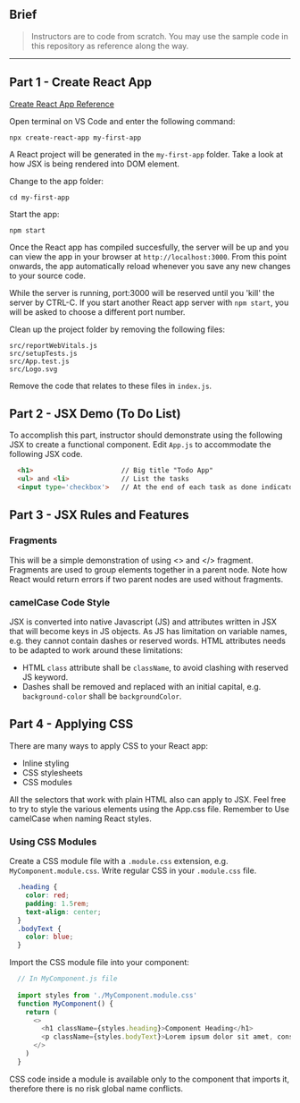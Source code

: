 ## Brief

> Instructors are to code from scratch. You may use the sample code in this repository as reference along the way.

---

## Part 1 - Create React App

[Create React App Reference](https://reactjs.org/docs/create-a-new-react-app.html)

Open terminal on VS Code and enter the following command: 
```
npx create-react-app my-first-app
```

A React project will be generated in the `my-first-app` folder. Take a look at how JSX is being rendered into DOM element.

Change to the app folder:
```
cd my-first-app
```
Start the app:
```
npm start
```
Once the React app has compiled succesfully, the server will be up and you can view the app in your browser at `http://localhost:3000`. From this point onwards, the app automatically reload whenever you save any new changes to your source code. 

While the server is running, port:3000 will be reserved until you 'kill' the server by  CTRL-C. If you start another React app server with `npm start`, you will be asked to choose a different port number.

Clean up the project folder by removing the following files:
```
src/reportWebVitals.js
src/setupTests.js
src/App.test.js
src/Logo.svg
```
Remove the code that relates to these files in `index.js`.

## Part 2 - JSX Demo (To Do List)

To accomplish this part, instructor should demonstrate using the following JSX to create a functional component. Edit `App.js` to accommodate the following JSX code.

```html
  <h1>                      // Big title "Todo App"
  <ul> and <li>             // List the tasks
  <input type='checkbox'>   // At the end of each task as done indicator
```

## Part 3 - JSX Rules and Features

### Fragments 

This will be a simple demonstration of using <> and </> fragment. Fragments are used to group elements together in a parent node. Note how React would return errors if two parent nodes are used without fragments. 

### camelCase Code Style

JSX is converted into native Javascript (JS) and attributes written in JSX that will become keys in JS objects. As JS has limitation on variable names, e.g. they cannot contain dashes or reserved words. HTML attributes needs to be adapted to work around these limitations: 
- HTML `class` attribute shall be `className`, to avoid clashing with reserved JS keyword.
- Dashes shall be removed and replaced with an initial capital, e.g. `background-color` shall be `backgroundColor`.

## Part 4 - Applying CSS

There are many ways to apply CSS to your React app:
- Inline styling
- CSS stylesheets
- CSS modules

All the selectors that work with plain HTML also can apply to JSX. Feel free to try to style the various elements using the App.css file. Remember to Use camelCase when naming React styles.

### Using CSS Modules

Create a CSS module file with a `.module.css` extension, e.g. `MyComponent.module.css`. Write regular CSS in your `.module.css` file.
```css
  .heading {
    color: red;
    padding: 1.5rem;
    text-align: center;
  } 
  .bodyText {
    color: blue;  
  }

```

Import the CSS module file into your component:
```js
  // In MyComponent.js file
   
  import styles from './MyComponent.module.css'
  function MyComponent() {
    return (
      <>
        <h1 className={styles.heading}>Component Heading</h1>
        <p className={styles.bodyText}>Lorem ipsum dolor sit amet, consectetur adipiscing elit. Fusce sagittis elit ipsum, iaculis bibendum eros mattis quis. Proin nisi orci, ultricies quis volutpat aliquam, ornare non odio. </p>
      </>
    )
  }
```

CSS code inside a module is available only to the component that imports it, therefore there is no risk global name conflicts.
